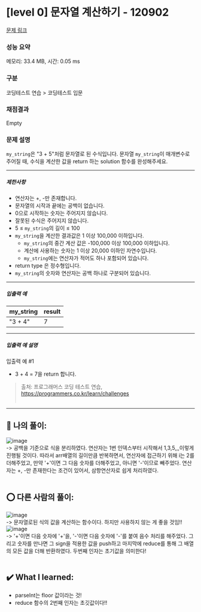 # [level 0] 문자열 계산하기 - 120902 

[문제 링크](https://school.programmers.co.kr/learn/courses/30/lessons/120902) 

### 성능 요약

메모리: 33.4 MB, 시간: 0.05 ms

### 구분

코딩테스트 연습 > 코딩테스트 입문

### 채점결과

Empty

### 문제 설명

<p><code>my_string</code>은 "3 + 5"처럼 문자열로 된 수식입니다. 문자열 <code>my_string</code>이 매개변수로 주어질 때, 수식을 계산한 값을 return 하는 solution 함수를 완성해주세요.</p>

<hr>

<h5>제한사항</h5>

<ul>
<li>연산자는 +, -만 존재합니다.</li>
<li>문자열의 시작과 끝에는 공백이 없습니다.</li>
<li>0으로 시작하는 숫자는 주어지지 않습니다.</li>
<li>잘못된 수식은 주어지지 않습니다.</li>
<li>5 ≤ <code>my_string</code>의 길이 ≤ 100</li>
<li><code>my_string</code>을&nbsp;계산한 결과값은 1 이상 100,000 이하입니다.

<ul>
<li><code>my_string</code>의 중간 계산 값은 -100,000 이상 100,000 이하입니다.</li>
<li>계산에 사용하는 숫자는 1 이상 20,000 이하인 자연수입니다.</li>
<li><code>my_string</code>에는 연산자가 적어도 하나 포함되어 있습니다.</li>
</ul></li>
<li>return type 은 정수형입니다.</li>
<li><code>my_string</code>의 숫자와 연산자는 공백 하나로 구분되어 있습니다.</li>
</ul>

<hr>

<h5>입출력 예</h5>
<table class="table">
        <thead><tr>
<th>my_string</th>
<th>result</th>
</tr>
</thead>
        <tbody><tr>
<td>"3 + 4"</td>
<td>7</td>
</tr>
</tbody>
      </table>
<hr>

<h5>입출력 예 설명</h5>

<p>입출력 예 #1</p>

<ul>
<li>3 + 4 = 7을 return 합니다.</li>
</ul>


> 출처: 프로그래머스 코딩 테스트 연습, https://programmers.co.kr/learn/challenges <br><br>

<hr>

## 🎁 나의 풀이: <br>
![image](https://github.com/An-jisu/Algorithm/assets/70849122/49831107-f7b9-40b6-986b-2c49d7753367) <br>
-> 공백을 기준으로 식을 분리하였다. 연산자는 1번 인덱스부터 시작해서 1,3,5,,,이렇게 진행될 것이다. 따라서 arr배열의 길이만큼 반복하면서, 연산자에 접근하기 위해 i는 2를 더해주었고, 만약 '+'이면 그 다음 숫자를 더해주었고, 아니면 '-'이므로 빼주었다. 연산자는 +, -만 존재한다는 조건이 있어서, 삼항연산자로 쉽게 처리하였다. <br><br>

## ⭕ 다른 사람의 풀이: <br>
![image](https://github.com/An-jisu/Algorithm/assets/70849122/ed0e438e-6f50-4927-8150-84de272e7cf0) <br>
-> 문자열로된 식의 값을 계산하는 함수이다. 하지만 사용하지 않는 게 좋을 것임!! <br>
![image](https://github.com/An-jisu/Algorithm/assets/70849122/d441ee4e-37cb-4862-b3d1-a72a15e2a601) <br>
-> '+'이면 다음 숫자에 '+'을, '-'이면 다음 숫자에 '-'를 붙여 음수 처리를 해주었다. 그리고 숫자를 만나면 그 sign을 적용한 값을 push하고 마지막에 reduce를 통해 그 배열의 모든 값을 더해 반환하였다. 두번째 인자는 초기값을 의미한다!<br><br>

## ✔️ What I learned: <br> 
- parseInt는 floor 값이라는 것! <br>
- reduce 함수의 2번째 인자는 초깃값이다!!

